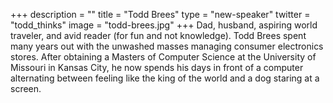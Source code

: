 +++
description = ""
title = "Todd Brees"
type = "new-speaker"
twitter = "todd_thinks"
image = "todd-brees.jpg"
+++
Dad, husband, aspiring world traveler, and avid reader (for fun and not knowledge). Todd Brees spent many years out with the unwashed masses managing consumer electronics stores. After obtaining a Masters of Computer Science at the University of Missouri in Kansas City, he now spends his days in front of a computer alternating between feeling like the king of the world and a dog staring at a screen.
